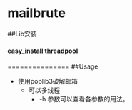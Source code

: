# mailbrute
##Lib安装

####     easy_install threadpool

===============
##Usage

* 使用poplib3破解邮箱
  * 可以多线程
    * -h 参数可以查看各参数的用法。
